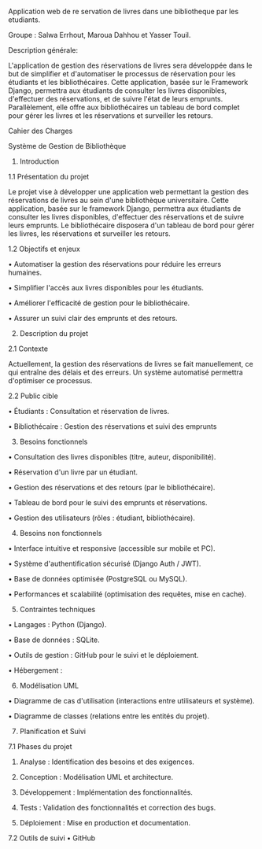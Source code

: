 Application web de re servation de livres dans une bibliotheque par les etudiants.

Groupe : Salwa Errhout, Maroua Dahhou et Yasser Touil.

Description générale:


L'application de gestion des réservations de livres sera développée dans le but de simplifier et d'automatiser le processus de réservation pour les étudiants et les bibliothécaires. Cette application, basée sur le Framework Django, permettra aux étudiants de consulter 
les livres disponibles, d'effectuer des réservations, et de suivre l'état de leurs emprunts. Parallèlement, elle offre aux bibliothécaires un tableau de bord complet pour gérer les livres et les réservations et surveiller les retours.


Cahier des Charges

Système de Gestion de Bibliothèque

1. Introduction
   
1.1 Présentation du projet

Le projet vise à développer une application web permettant la gestion des réservations de livres au sein d'une bibliothèque universitaire. Cette application, basée sur le framework Django, permettra aux étudiants de consulter les livres disponibles, d'effectuer des réservations et de suivre leurs emprunts. Le bibliothécaire disposera d'un tableau de bord pour gérer les livres, les réservations et surveiller les retours.

1.2 Objectifs et enjeux

• Automatiser la gestion des réservations pour réduire les erreurs humaines.

• Simplifier l'accès aux livres disponibles pour les étudiants.

• Améliorer l'efficacité de gestion pour le bibliothécaire.

• Assurer un suivi clair des emprunts et des retours.

2. Description du projet

2.1 Contexte

Actuellement, la gestion des réservations de livres se fait manuellement, ce qui entraîne des délais et des erreurs. Un système automatisé permettra d'optimiser ce processus.

2.2 Public cible

• Étudiants : Consultation et réservation de livres.

• Bibliothécaire : Gestion des réservations et suivi des emprunts

3. Besoins fonctionnels

• Consultation des livres disponibles (titre, auteur, disponibilité).

• Réservation d'un livre par un étudiant.

• Gestion des réservations et des retours (par le bibliothécaire).

• Tableau de bord pour le suivi des emprunts et réservations.

• Gestion des utilisateurs (rôles : étudiant, bibliothécaire).

4. Besoins non fonctionnels

• Interface intuitive et responsive (accessible sur mobile et PC).

• Système d'authentification sécurisé (Django Auth / JWT).

• Base de données optimisée (PostgreSQL ou MySQL).

• Performances et scalabilité (optimisation des requêtes, mise en cache).

5. Contraintes techniques

• Langages : Python (Django).

• Base de données : SQLite.

• Outils de gestion : GitHub pour le suivi et le déploiement.

• Hébergement :

6. Modélisation UML

• Diagramme de cas d'utilisation (interactions entre utilisateurs et système).

• Diagramme de classes (relations entre les entités du projet).

7. Planification et Suivi

7.1 Phases du projet

1. Analyse : Identification des besoins et des exigences.

2. Conception : Modélisation UML et architecture.

3. Développement : Implémentation des fonctionnalités.

4. Tests : Validation des fonctionnalités et correction des bugs.
   
5. Déploiement : Mise en production et documentation.
    
7.2 Outils de suivi
• GitHub
